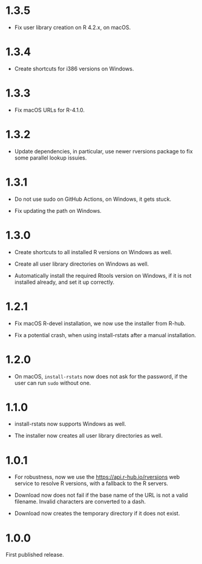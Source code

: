 
# 1.3.5

* Fix user library creation on R 4.2.x, on macOS.

# 1.3.4

* Create shortcuts for i386 versions on Windows.

# 1.3.3

* Fix macOS URLs for R-4.1.0.

# 1.3.2

* Update dependencies, in particular, use newer rversions package
  to fix some parallel lookup issuies.

# 1.3.1

* Do not use sudo on GitHub Actions, on Windows, it gets stuck.

* Fix updating the path on Windows.

# 1.3.0

* Create shortcuts to all installed R versions on Windows as well.

* Create all user library directories on Windows as well.

* Automatically install the required Rtools version on Windows, if it is
  not installed already, and set it up correctly.

# 1.2.1

* Fix macOS R-devel installation, we now use the installer from R-hub.

* Fix a potential crash, when using install-rstats after a manual
  installation.

# 1.2.0

* On macOS, `install-rstats` now does not ask for the password, if the
  user can run `sudo` without one.

# 1.1.0

* install-rstats now supports Windows as well.

* The installer now creates all user library directories as well.

# 1.0.1

* For robustness, now we use the https://api.r-hub.io/rversions web
  service to resolve R versions, with a fallback to the R servers.

* Download now does not fail if the base name of the URL is not a
  valid filename. Invalid characters are converted to a dash.

* Download now creates the temporary directory if it does not exist.

# 1.0.0

First published release.

